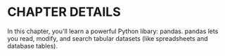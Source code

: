 # CHAPTER DETAILS
In this chapter, you'll learn a powerful Python libary: pandas. pandas lets you read, modify, and search tabular datasets (like spreadsheets and database tables).
